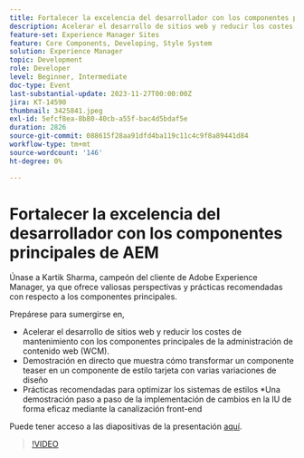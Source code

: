 ```yaml
---
title: Fortalecer la excelencia del desarrollador con los componentes principales de AEM
description: Acelerar el desarrollo de sitios web y reducir los costes de mantenimiento con los componentes principales de administración de contenido web (WCM). Una demostración en directo que muestra cómo transformar un componente teaser en un componente de estilo tarjeta con varias variaciones de diseño. Prácticas recomendadas para optimizar los sistemas de estilos. Una demostración paso a paso de la implementación de cambios en la interfaz de usuario de forma eficaz mediante la canalización front-end.
feature-set: Experience Manager Sites
feature: Core Components, Developing, Style System
solution: Experience Manager
topic: Development
role: Developer
level: Beginner, Intermediate
doc-type: Event
last-substantial-update: 2023-11-27T00:00:00Z
jira: KT-14590
thumbnail: 3425841.jpeg
exl-id: 5efcf8ea-8b80-40cb-a55f-bac4d5bdaf5e
duration: 2826
source-git-commit: 088615f28aa91dfd4ba119c11c4c9f8a89441d84
workflow-type: tm+mt
source-wordcount: '146'
ht-degree: 0%

---
```


# Fortalecer la excelencia del desarrollador con los componentes principales de AEM

Únase a Kartik Sharma, campeón del cliente de Adobe Experience Manager, ya que ofrece valiosas perspectivas y prácticas recomendadas con respecto a los componentes principales.

Prepárese para sumergirse en,

* Acelerar el desarrollo de sitios web y reducir los costes de mantenimiento con los componentes principales de la administración de contenido web (WCM).
* Demostración en directo que muestra cómo transformar un componente teaser en un componente de estilo tarjeta con varias variaciones de diseño
* Prácticas recomendadas para optimizar los sistemas de estilos
*Una demostración paso a paso de la implementación de cambios en la IU de forma eficaz mediante la canalización front-end

Puede tener acceso a las diapositivas de la presentación [aquí](/help/learn-from-your-peers/assets/experience-manager/sept2023/aem-core-components.pdf).

>[!VIDEO](https://video.tv.adobe.com/v/3425841/?learn=on)
